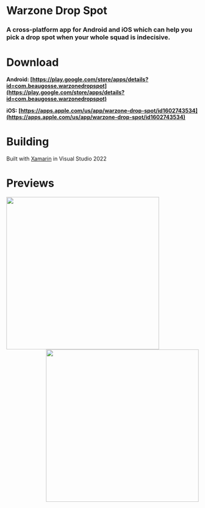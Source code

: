 # Warzone Drop Spot
### A cross-platform app for Android and iOS which can help you pick a drop spot when your whole squad is indecisive.

# Download 
**Android: [https://play.google.com/store/apps/details?id=com.beaugosse.warzonedropspot](https://play.google.com/store/apps/details?id=com.beaugosse.warzonedropspot)**

**iOS: [https://apps.apple.com/us/app/warzone-drop-spot/id1602743534](https://apps.apple.com/us/app/warzone-drop-spot/id1602743534)**

# Building
Built with [Xamarin](https://docs.microsoft.com/en-us/xamarin/get-started/installation/windows) in Visual Studio 2022

# Previews
<img align="left" src="https://raw.githubusercontent.com/Beau-Gosse-dev/WarzoneDropSpot/master/PreviewImages/Android/PhonePreviewClicked.png" width="400">
<img align="right" src="https://raw.githubusercontent.com/Beau-Gosse-dev/WarzoneDropSpot/master/PreviewImages/iOS/6.5-inch%20Screenshot%201.png" width="400">
